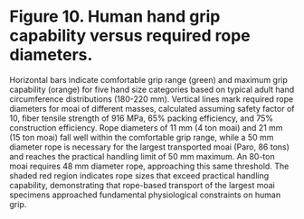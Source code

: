 # Figure 10. Human hand grip capability versus required rope diameters.

Horizontal bars indicate comfortable grip range (green) and maximum grip capability (orange) for five hand size categories based on typical adult hand circumference distributions (180-220 mm). Vertical lines mark required rope diameters for moai of different masses, calculated assuming safety factor of 10, fiber tensile strength of 916 MPa, 65% packing efficiency, and 75% construction efficiency. Rope diameters of 11 mm (4 ton moai) and 21 mm (15 ton moai) fall well within the comfortable grip range, while a 50 mm diameter rope is necessary for the largest transported moai (Paro, 86 tons) and reaches the practical handling limit of 50 mm maximum. An 80-ton moai requires 48 mm diameter rope, approaching this same threshold. The shaded red region indicates rope sizes that exceed practical handling capability, demonstrating that rope-based transport of the largest moai specimens approached fundamental physiological constraints on human grip.
